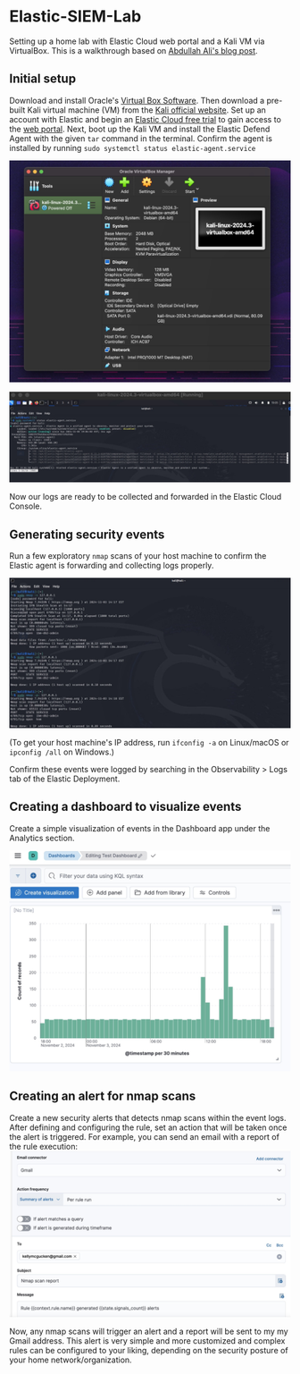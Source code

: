 # Elastic-SIEM-Lab
Setting up a home lab with Elastic Cloud web portal and a Kali VM via VirtualBox. This is a walkthrough based on [Abdullah Ali's blog post](https://medium.com/@aali23/a-simple-elastic-siem-lab-6765159ee2b2). 

## Initial setup
Download and install Oracle's [Virtual Box Software](https://www.virtualbox.org/wiki/Downloads). Then download a pre-built Kali virtual machine (VM) from the [Kali official website](https://www.kali.org/get-kali/#kali-virtual-machines). Set up an account with Elastic and begin an [Elastic Cloud free trial](https://cloud.elastic.co/registration) to gain access to the [web portal](https://cloud.elastic.co). Next, boot up the Kali VM and install the Elastic Defend Agent with the given `tar` command in the terminal. Confirm the agent is installed by running `sudo systemctl status elastic-agent.service` 

![Booting up the Kali VM](https://github.com/kmcg55/Elastic-SIEM-Lab/blob/master/img/image1.jpg)

![Elastic agent installation confirmation](https://github.com/kmcg55/Elastic-SIEM-Lab/blob/master/img/image2.jpg)

Now our logs are ready to be collected and forwarded in the Elastic Cloud Console.

## Generating security events
Run a few exploratory `nmap` scans of your host machine to confirm the Elastic agent is forwarding and collecting logs properly.

![Initial nmap scans](https://github.com/kmcg55/Elastic-SIEM-Lab/blob/master/img/image3.jpg)

(To get your host machine's IP address, run `ifconfig -a` on Linux/macOS or `ipconfig /all` on Windows.)

Confirm these events were logged by searching in the Observability > Logs tab of the Elastic Deployment. 

## Creating a dashboard to visualize events
Create a simple visualization of events in the Dashboard app under the Analytics section.

![Test dashboard](https://github.com/kmcg55/Elastic-SIEM-Lab/blob/master/img/image4.jpg)

## Creating an alert for nmap scans
Create a new security alerts that detects nmap scans within the event logs. After defining and configuring the rule, set an action that will be taken once the alert is triggered. For example, you can send an email with a report of the rule execution: 
![Setting an email alert for the rule](https://github.com/kmcg55/Elastic-SIEM-Lab/blob/master/img/image5.jpg)

Now, any nmap scans will trigger an alert and a report will be sent to my my Gmail address. This alert is very simple and more customized and complex rules can be configured to your liking, depending on the security posture of your home network/organization.
